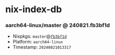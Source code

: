 # nix-index-db
### aarch64-linux/master @ 240821.fb3bf1d
- Nixpkgs: `master`@[`fb3bf1d`](https://github.com/NixOS/nixpkgs/commit/fb3bf1dec8573d3dd17fab205ecb88fddadc53c0)
- Platform: `aarch64-linux`
- Timestamp: `20240821013317`
